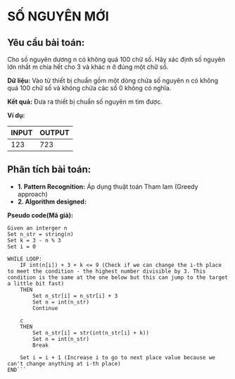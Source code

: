# SỐ NGUYÊN MỚI

## Yêu cầu bài toán:
Cho số nguyên dương n có không quá 100 chữ số. Hãy xác định số nguyên lớn nhất m chia hết cho 3 và khác n ở đúng một chữ số.

**Dữ liệu:** Vào từ thiết bị chuẩn gồm một dòng chứa số nguyên n có không quá 100 chữ số và không chứa các số 0 không có nghĩa.

**Kết quả:** Đưa ra thiết bị chuẩn số nguyên m tìm được.

**Ví dụ:**

| INPUT | OUTPUT |
|-------|--------|
|123    |723     |

## Phân tích bài toán:

* **1. Pattern Recognition:**
Áp dụng thuật toán Tham lam (Greedy approach)
* **2. Algorithm designed:**

**Pseudo code(Mã giả):**

```[python3x]
Given an interger n 
Set n_str = string(n)
Set k = 3 - n % 3
Set i = 0

WHILE LOOP:
    IF int(n[i]) + 3 + k <= 9 (Check if we can change the i-th place to meet the condition - the highest number divisible by 3. This condition is the same at the one below but this can jump to the target a little bit fast)
    THEN
        Set n_str[i] = n_str[i] + 3
        Set n = int(n_str)
        Continue
    
    c
    THEN
        Set n_str[i] = str(int(n_str[i] + k))
        Set n = int(n_str)
        Break 
    
    Set i = i + 1 (Increase i to go to next place value because we can't change anything at i-th place)
END```
